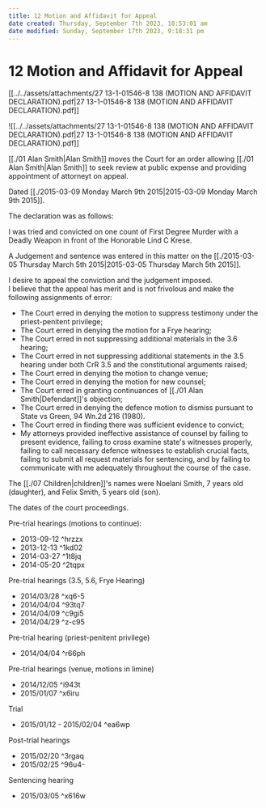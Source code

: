 ```yaml
---
title: 12 Motion and Affidavit for Appeal
date created: Thursday, September 7th 2023, 10:53:01 am
date modified: Sunday, September 17th 2023, 9:18:31 pm
---
```


# 12 Motion and Affidavit for Appeal

[[../../assets/attachments/27 13-1-01546-8 138 (MOTION AND AFFIDAVIT DECLARATION).pdf|27 13-1-01546-8 138 (MOTION AND AFFIDAVIT DECLARATION).pdf]]

![[../../assets/attachments/27 13-1-01546-8 138 (MOTION AND AFFIDAVIT DECLARATION).pdf|27 13-1-01546-8 138 (MOTION AND AFFIDAVIT DECLARATION).pdf]]

[[./01 Alan Smith|Alan Smith]] moves the Court for an order allowing [[./01 Alan Smith|Alan Smith]] to seek review at public expense and providing appointment of attorneyt on appeal.

Dated [[./2015-03-09 Monday March 9th 2015|2015-03-09 Monday March 9th 2015]].

The declaration was as follows:

I was tried and convicted on one count of First Degree Murder with a Deadly Weapon in front of the Honorable Lind C Krese.

A Judgement and sentence was entered in this matter on the [[./2015-03-05 Thursday March 5th 2015|2015-03-05 Thursday March 5th 2015]].

I desire to appeal the conviction and the judgement imposed.  
I believe that the appeal has merit and is not frivolous and make the following assignments of error:

- The Court erred in denying the motion to suppress testimony under the priest-penitent privilege;
- The Court erred in denying the motion for a Frye hearing;
- The Court erred in not suppressing additional materials in the 3.6 hearing;
- The Court erred in not suppressing additional statements in the 3.5 hearing under both CrR 3.5 and the constitutional arguments raised;
- The Court erred in denying the motion to change venue;
- The Court erred in denying the motion for new counsel;
- The Court erred in granting continuances of [[./01 Alan Smith|Defendant]]'s objection;
- The Court erred in denying the defence motion to dismiss pursuant to State vs Green, 94 Wn.2d 216 (1980).
- The Court erred in finding there was sufficient evidence to convict;
- My attorneys provided ineffective assistance of counsel by failing to present evidence, failing to cross examine state's witnesses properly, failing to call necessary defence witnesses to establish crucial facts, failing to submit all request materials for sentencing, and by failing to communicate with me adequately throughout the course of the case.

The [[./07 Children|children]]'s names were Noelani Smith, 7 years old (daughter), and Felix Smith, 5 years old (son).

The dates of the court proceedings.

Pre-trial hearings (motions to continue):

- 2013-09-12 ^hrzzx
- 2013-12-13 ^1kd02
- 2014-03-27 ^1t8jq
- 2014-05-20 ^2tqpx

Pre-trial hearings (3.5, 5.6, Frye Hearing)

- 2014/03/28 ^xq6-5
- 2014/04/04 ^93tq7
- 2014/04/09 ^c9gi5
- 2014/04/29 ^z-c95

Pre-trial hearing (priest-penitent privilege)

- 2014/04/04 ^r66ph

Pre-trial hearings (venue, motions in limine)

- 2014/12/05 ^i943t
- 2015/01/07 ^x6iru

Trial

- 2015/01/12 - 2015/02/04 ^ea6wp

Post-trial hearings

- 2015/02/20 ^3rgaq
- 2015/02/25 ^96u4-

Sentencing hearing

- 2015/03/05 ^x616w
